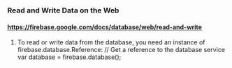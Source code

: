 ### Read and Write Data on the Web
#### https://firebase.google.com/docs/database/web/read-and-write

1. To read or write data from the database, you need an instance of firebase.database.Reference:
        // Get a reference to the database service
        var database = firebase.database();
